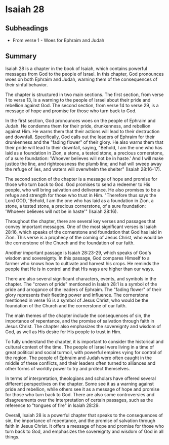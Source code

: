 # Isaiah 28

## Subheadings

* From verse 1 - Woes for Ephraim and Judah

## Summary

Isaiah 28 is a chapter in the book of Isaiah, which contains powerful messages from God to the people of Israel. In this chapter, God pronounces woes on both Ephraim and Judah, warning them of the consequences of their sinful behavior.

The chapter is structured in two main sections. The first section, from verse 1 to verse 13, is a warning to the people of Israel about their pride and rebellion against God. The second section, from verse 14 to verse 29, is a message of hope and promise for those who turn back to God.

In the first section, God pronounces woes on the people of Ephraim and Judah. He condemns them for their pride, drunkenness, and rebellion against Him. He warns them that their actions will lead to their destruction and downfall. Specifically, God calls out the leaders of Ephraim for their drunkenness and the "fading flower" of their glory. He also warns them that their pride will lead to their downfall, saying, "Behold, I am the one who has laid as a foundation in Zion, a stone, a tested stone, a precious cornerstone, of a sure foundation: 'Whoever believes will not be in haste.' And I will make justice the line, and righteousness the plumb line; and hail will sweep away the refuge of lies, and waters will overwhelm the shelter" (Isaiah 28:16-17).

The second section of the chapter is a message of hope and promise for those who turn back to God. God promises to send a redeemer to His people, who will bring salvation and deliverance. He also promises to be a refuge and strength for those who trust in Him. "Therefore thus says the Lord GOD, 'Behold, I am the one who has laid as a foundation in Zion, a stone, a tested stone, a precious cornerstone, of a sure foundation: 'Whoever believes will not be in haste'" (Isaiah 28:16).

Throughout the chapter, there are several key verses and passages that convey important messages. One of the most significant verses is Isaiah 28:16, which speaks of the cornerstone and foundation that God has laid in Zion. This verse is a prophecy of the coming of Jesus Christ, who would be the cornerstone of the Church and the foundation of our faith.

Another important passage is Isaiah 28:23-29, which speaks of God's wisdom and sovereignty. In this passage, God compares Himself to a farmer who knows how to cultivate and harvest his crops. He reminds the people that He is in control and that His ways are higher than our ways.

There are also several significant characters, events, and symbols in the chapter. The "crown of pride" mentioned in Isaiah 28:1 is a symbol of the pride and arrogance of the leaders of Ephraim. The "fading flower" of their glory represents their fleeting power and influence. The cornerstone mentioned in verse 16 is a symbol of Jesus Christ, who would be the foundation of the Church and the cornerstone of our faith.

The main themes of the chapter include the consequences of sin, the importance of repentance, and the promise of salvation through faith in Jesus Christ. The chapter also emphasizes the sovereignty and wisdom of God, as well as His desire for His people to trust in Him.

To fully understand the chapter, it is important to consider the historical and cultural context of the time. The people of Israel were living in a time of great political and social turmoil, with powerful empires vying for control of the region. The people of Ephraim and Judah were often caught in the middle of these conflicts, and their leaders often turned to alliances and other forms of worldly power to try and protect themselves.

In terms of interpretation, theologians and scholars have offered several different perspectives on the chapter. Some see it as a warning against pride and rebellion, while others see it as a message of hope and promise for those who turn back to God. There are also some controversies and disagreements over the interpretation of certain passages, such as the reference to "tongues of fire" in Isaiah 28:29.

Overall, Isaiah 28 is a powerful chapter that speaks to the consequences of sin, the importance of repentance, and the promise of salvation through faith in Jesus Christ. It offers a message of hope and promise for those who turn back to God, and emphasizes the sovereignty and wisdom of God in all things.